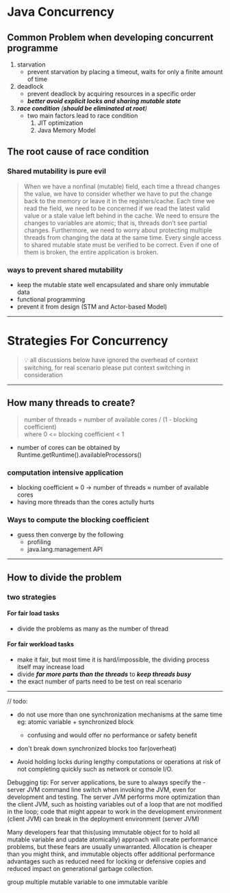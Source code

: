 # Java Concurrency

## Common Problem when developing concurrent programme

1. starvation
    - prevent starvation by placing a timeout, waits for only a finite amount of time
2. deadlock
    - prevent deadlock by acquiring resources in a specific order
    - ***better avoid explicit locks and sharing mutable state***
3. ***race condition*** *(**should be eliminated at root**)*
    - two main factors lead to race condition
        1. JIT optimization
        2. Java Memory Model

## The root cause of race condition

### Shared mutability is pure evil

> When we have a nonfinal (mutable) field, each time a thread changes the value, we have to consider whether we have to
> put the change back to the memory or leave it in the registers/cache. Each time we read the field, we need to be
> concerned if we read the latest valid value or a stale value left behind in the cache. We need to ensure the changes
> to
> variables are atomic; that is, threads don’t see partial changes. Furthermore, we need to worry about protecting
> multiple threads from changing the data at the same time. Every single access to shared mutable state must be verified
> to be correct. Even if one of them is broken, the entire application is broken.

### ways to prevent shared mutability

- keep the mutable state well encapsulated and share only immutable data
- functional programming
- prevent it from design (STM and Actor-based Model)

----------------------


# Strategies For Concurrency

> 💡 all discussions below have ignored the overhead of context switching, for real scenario please put context switching
> in consideration
---

## How many threads to create?

> number of threads = number of available cores / (1 - blocking coefficient) \
> where 0 <= blocking coefficient < 1

- number of cores can be obtained by Runtime.getRuntime().availableProcessors()

### computation intensive application

- blocking coefficient ≈ 0 -> number of threads ≈ number of available cores
- having more threads than the cores actully hurts

### Ways to compute the blocking coefficient

- guess then converge by the following
    - profiling
    - java.lang.management API

---

## How to divide the problem

### two strategies

#### For fair load tasks

- divide the problems as many as the number of thread

#### For fair workload tasks

- make it fair, but most time it is hard/impossible, the dividing process itself may increase load
- divide ***far more parts than the threads*** to ***keep threads busy***
- the exact number of parts need to be test on real scenario

---
// todo:
- do not use more than one synchronization mechanisms at the same time eg: atomic variable + synchronized block
    - confusing and would offer no performance or safety benefit

- don't break down synchronized blocks too far(overheat)

- Avoid holding locks during lengthy computations or operations at risk of not completing quickly such as network or
  console I/O.

Debugging tip: For server applications, be sure to always specify the -server JVM command line switch when invoking the
JVM, even for development and testing. The server JVM performs more optimization than the client JVM, such as hoisting
variables out of a loop that are not modified in the loop; code that might appear to work in the development
environment (client JVM) can break in the deployment environment (server JVM)

Many developers fear that this(using immutable object for to hold all mutable variable and update atomically) approach
will create performance problems, but these fears are usually unwarranted.
Allocation is cheaper than you might think, and immutable objects offer additional performance advantages such as
reduced need for locking or defensive copies and reduced impact on generational garbage collection.

group multiple mutable variable to one immutable varible